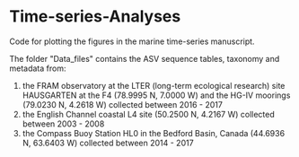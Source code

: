 # Time-series-Analyses
Code for plotting the figures in the marine time-series manuscript.

The folder "Data_files" contains the ASV sequence tables, taxonomy and metadata from:

1. the FRAM observatory at the LTER (long-term ecological research) site HAUSGARTEN at the F4 (78.9995 N, 7.0000 W) and the HG-IV moorings (79.0230 N, 4.2618 W) collected between 2016 - 2017
2. the English Channel coastal L4 site (50.2500 N, 4.2167 W) collected between 2003 - 2008
3. the Compass Buoy Station HL0 in the Bedford Basin, Canada (44.6936 N, 63.6403 W) collected between 2014 - 2017

